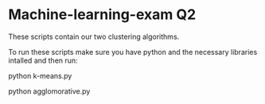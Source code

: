 # Machine-learning-exam Q2

These scripts contain our two clustering algorithms.

To run these scripts make sure you have python and the necessary libraries intalled and then run:

python k-means.py

python agglomorative.py
